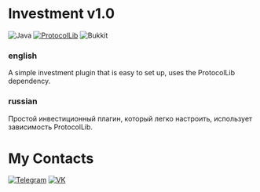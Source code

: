 # Investment v1.0

![Java](https://img.shields.io/badge/java-f00) [![ProtocolLib](https://img.shields.io/badge/ProtocolLib-0095ff)](https://www.spigotmc.org/resources/protocollib.1997/) ![Bukkit](https://img.shields.io/badge/bukkit%201.20.4-3f0)

### english
A simple investment plugin that is easy to set up, uses the ProtocolLib dependency.

### russian
Простой инвестиционный плагин, который легко настроить, использует зависимость ProtocolLib.

# My Contacts
[![Telegram](https://img.shields.io/badge/Telegram-2CA5E0?style=for-the-badge&logo=telegram&logoColor=white)](https://t.me/i3w1s)
[![VK](https://img.shields.io/badge/вконтакте-%232E87FB.svg?&style=for-the-badge&logo=vk&logoColor=white)](https://vk.com/i3w1s)
